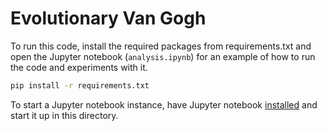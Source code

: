 # Evolutionary Van Gogh

To run this code, install the required packages from requirements.txt and open the Jupyter notebook (`analysis.ipynb`)
for an example of how to run the code and experiments with it.

```bash
pip install -r requirements.txt
```

To start a Jupyter notebook instance, have Jupyter notebook [installed](https://jupyter.org/install#jupyter-notebook)
and start it up in this directory.
